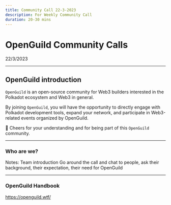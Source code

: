 ```yaml
---
title: Community Call 22-3-2023 
description: For Weekly Community Call 
duration: 20-30 mins
---
```


# OpenGuild Community Calls

<pba-flex center>
22/3/2023
<pba-flex>

---

## OpenGuild introduction

<pba-flex center>

`OpenGuild` is an open-source community for Web3 builders interested in the Polkadot ecosystem and Web3 in general.

By joining `OpenGuild`, you will have the opportunity to directly engage with Polkadot development tools, expand your network, and participate in Web3-related events organized by OpenGuild.

🙌 Cheers for your understanding and for being part of this `OpenGuild` community.

<pba-flex>

---

### Who are we?

Notes:
Team introduction
Go around the call and chat to people, ask their background, their expectation, their need for OpenGuild

---

### OpenGuild Handbook

https://openguild.wtf/
